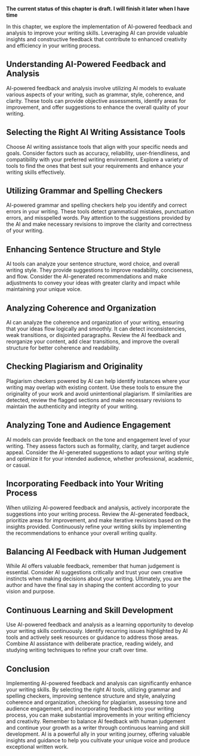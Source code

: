 **The current status of this chapter is draft. I will finish it later when I have time**

In this chapter, we explore the implementation of AI-powered feedback and analysis to improve your writing skills. Leveraging AI can provide valuable insights and constructive feedback that contribute to enhanced creativity and efficiency in your writing process.

Understanding AI-Powered Feedback and Analysis
----------------------------------------------

AI-powered feedback and analysis involve utilizing AI models to evaluate various aspects of your writing, such as grammar, style, coherence, and clarity. These tools can provide objective assessments, identify areas for improvement, and offer suggestions to enhance the overall quality of your writing.

Selecting the Right AI Writing Assistance Tools
-----------------------------------------------

Choose AI writing assistance tools that align with your specific needs and goals. Consider factors such as accuracy, reliability, user-friendliness, and compatibility with your preferred writing environment. Explore a variety of tools to find the ones that best suit your requirements and enhance your writing skills effectively.

Utilizing Grammar and Spelling Checkers
---------------------------------------

AI-powered grammar and spelling checkers help you identify and correct errors in your writing. These tools detect grammatical mistakes, punctuation errors, and misspelled words. Pay attention to the suggestions provided by the AI and make necessary revisions to improve the clarity and correctness of your writing.

Enhancing Sentence Structure and Style
--------------------------------------

AI tools can analyze your sentence structure, word choice, and overall writing style. They provide suggestions to improve readability, conciseness, and flow. Consider the AI-generated recommendations and make adjustments to convey your ideas with greater clarity and impact while maintaining your unique voice.

Analyzing Coherence and Organization
------------------------------------

AI can analyze the coherence and organization of your writing, ensuring that your ideas flow logically and smoothly. It can detect inconsistencies, weak transitions, or disjointed paragraphs. Review the AI feedback and reorganize your content, add clear transitions, and improve the overall structure for better coherence and readability.

Checking Plagiarism and Originality
-----------------------------------

Plagiarism checkers powered by AI can help identify instances where your writing may overlap with existing content. Use these tools to ensure the originality of your work and avoid unintentional plagiarism. If similarities are detected, review the flagged sections and make necessary revisions to maintain the authenticity and integrity of your writing.

Analyzing Tone and Audience Engagement
--------------------------------------

AI models can provide feedback on the tone and engagement level of your writing. They assess factors such as formality, clarity, and target audience appeal. Consider the AI-generated suggestions to adapt your writing style and optimize it for your intended audience, whether professional, academic, or casual.

Incorporating Feedback into Your Writing Process
------------------------------------------------

When utilizing AI-powered feedback and analysis, actively incorporate the suggestions into your writing process. Review the AI-generated feedback, prioritize areas for improvement, and make iterative revisions based on the insights provided. Continuously refine your writing skills by implementing the recommendations to enhance your overall writing quality.

Balancing AI Feedback with Human Judgement
------------------------------------------

While AI offers valuable feedback, remember that human judgement is essential. Consider AI suggestions critically and trust your own creative instincts when making decisions about your writing. Ultimately, you are the author and have the final say in shaping the content according to your vision and purpose.

Continuous Learning and Skill Development
-----------------------------------------

Use AI-powered feedback and analysis as a learning opportunity to develop your writing skills continuously. Identify recurring issues highlighted by AI tools and actively seek resources or guidance to address those areas. Combine AI assistance with deliberate practice, reading widely, and studying writing techniques to refine your craft over time.

Conclusion
----------

Implementing AI-powered feedback and analysis can significantly enhance your writing skills. By selecting the right AI tools, utilizing grammar and spelling checkers, improving sentence structure and style, analyzing coherence and organization, checking for plagiarism, assessing tone and audience engagement, and incorporating feedback into your writing process, you can make substantial improvements in your writing efficiency and creativity. Remember to balance AI feedback with human judgement and continue your growth as a writer through continuous learning and skill development. AI is a powerful ally in your writing journey, offering valuable insights and guidance to help you cultivate your unique voice and produce exceptional written work.
